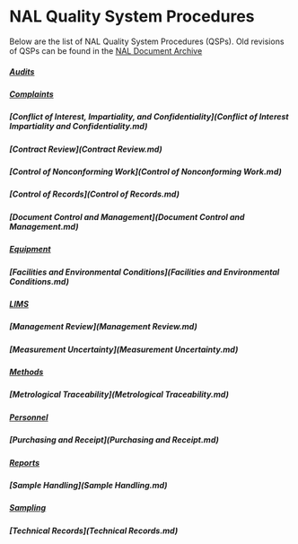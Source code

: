 # NAL Quality System Procedures

Below are the list of NAL Quality System Procedures (QSPs). Old revisions of QSPs can be found in the [NAL Document Archive](../../archive/index.md)

##### [Audits](Audits.md)
##### [Complaints](Complaints.md)
##### [Conflict of Interest, Impartiality, and Confidentiality](Conflict of Interest Impartiality and Confidentiality.md)
##### [Contract Review](Contract Review.md)
##### [Control of Nonconforming Work](Control of Nonconforming Work.md)
##### [Control of Records](Control of Records.md)
##### [Document Control and Management](Document Control and Management.md)
##### [Equipment](Equipment.md)
##### [Facilities and Environmental Conditions](Facilities and Environmental Conditions.md)
##### [LIMS](LIMS.md)
##### [Management Review](Management Review.md)
##### [Measurement Uncertainty](Measurement Uncertainty.md)
##### [Methods](Methods.md)
##### [Metrological Traceability](Metrological Traceability.md)
##### [Personnel](Personnel.md)
##### [Purchasing and Receipt](Purchasing and Receipt.md)
##### [Reports](Reports.md)
##### [Sample Handling](Sample Handling.md)
##### [Sampling](Sampling.md)
##### [Technical Records](Technical Records.md)
